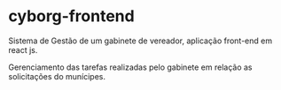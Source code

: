 # cyborg-frontend


Sistema de Gestão de um gabinete de vereador, aplicação front-end em react js.

Gerenciamento das tarefas realizadas pelo gabinete em relação as solicitações do munícipes.
